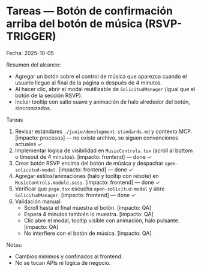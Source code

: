 # Tareas — Botón de confirmación arriba del botón de música (RSVP-TRIGGER)

Fecha: 2025-10-05

Resumen del alcance:
- Agregar un botón sobre el control de música que aparezca cuando el usuario llegue al final de la página o después de 4 minutos.
- Al hacer clic, abrir el modal reutilizable de `SolicitudManager` (igual que el botón de la sección RSVP).
- Incluir tooltip con salto suave y animación de halo alrededor del botón, sincronizados.

Tareas
1. Revisar estándares `./junie/development-standards.md` y contexto MCP. [impacto: procesos] — no existe archivo, se siguen convenciones actuales ✓
2. Implementar lógica de visibilidad en `MusicControls.tsx` (scroll al bottom o timeout de 4 minutos). [impacto: frontend] — done ✓
3. Crear botón RSVP encima del botón de música y despachar `open-solicitud-modal`. [impacto: frontend] — done ✓
4. Agregar estilos/animaciones (halo y tooltip con rebote) en `MusicControls.module.scss`. [impacto: frontend] — done ✓
5. Verificar que `page.tsx` escucha `open-solicitud-modal` y abre `SolicitudManager`. [impacto: frontend] — done ✓
6. Validación manual: 
   - Scroll hasta el final muestra el botón. [impacto: QA]
   - Espera 4 minutos también lo muestra. [impacto: QA]
   - Clic abre el modal, tooltip visible con animación, halo pulsante. [impacto: QA]
   - No interfiere con el botón de música. [impacto: QA]

Notas:
- Cambios mínimos y confinados al frontend.
- No se tocan APIs ni lógica de negocio.
